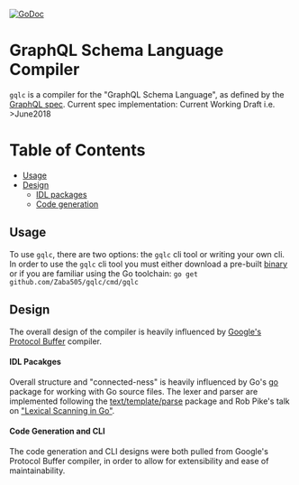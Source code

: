 [![GoDoc](https://godoc.org/github.com/Zaba505/gqlc?status.svg)](https://godoc.org/github.com/Zaba505/gqlc)

# GraphQL Schema Language Compiler

`gqlc` is a compiler for the "GraphQL Schema Language", as defined by the [GraphQL spec](http://facebook.github.io/graphql).
Current spec implementation: Current Working Draft i.e. >June2018

# Table of Contents

- [Usage](#usage)
- [Design](#design)
    * [IDL packages](#idl-pacakges)
    * [Code generation](#code-generation-and-cli)

## Usage
To use `gqlc`, there are two options: the `gqlc` cli tool or writing your own
cli. In order to use the `gqlc` cli tool you must either download a pre-built
[binary]() or if you are familiar using the Go toolchain: `go get github.com/Zaba505/gqlc/cmd/gqlc`

## Design

The overall design of the compiler is heavily influenced by [Google's Protocol Buffer](https://github.com/protocolbuffers/protobuf) compiler.

#### IDL Pacakges

Overall structure and "connected-ness" is heavily influenced by Go's [go](https://golang.org/pkg/go) package for working with Go source files.
The lexer and parser are implemented following the [text/template/parse](https://golang.org/pkg/text/template/parse) package
and Rob Pike's talk on ["Lexical Scanning in Go"](https://talks.golang.org/2011/lex.slide).

#### Code Generation and CLI

The code generation and CLI designs were both pulled from Google's Protocol Buffer compiler, in order
to allow for extensibility and ease of maintainability.